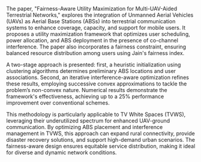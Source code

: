 The paper, "Fairness-Aware Utility Maximization for Multi-UAV-Aided Terrestrial Networks," explores the integration of Unmanned Aerial Vehicles (UAVs) as Aerial Base Stations (ABSs) into terrestrial communication systems to enhance coverage, capacity, and support for mobile users. It proposes a utility maximization framework that optimizes user scheduling, power allocation, and ABS deployment in the presence of co-channel interference. The paper also incorporates a fairness constraint, ensuring balanced resource distribution among users using Jain's fairness index.

A two-stage approach is presented: first, a heuristic initialization using clustering algorithms determines preliminary ABS locations and user associations. Second, an iterative interference-aware optimization refines these results, employing successive convex approximations to tackle the problem’s non-convex nature. Numerical results demonstrate the framework's effectiveness, achieving up to a 25% performance improvement over conventional schemes.

This methodology is particularly applicable to TV White Spaces (TVWS), leveraging their underutilized spectrum for enhanced UAV-ground communication. By optimizing ABS placement and interference management in TVWS, this approach can expand rural connectivity, provide disaster recovery solutions, and support high-demand urban scenarios. The fairness-aware design ensures equitable service distribution, making it ideal for diverse and dynamic network conditions.